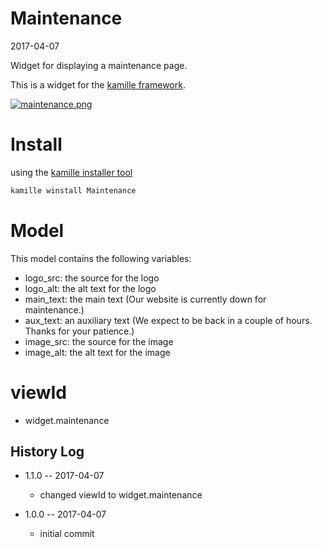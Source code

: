 Maintenance
===============
2017-04-07



Widget for displaying a maintenance page.


This is a widget for the [kamille framework](https://github.com/lingtalfi/Kamille).


[![maintenance.png](https://s19.postimg.org/g16e6s9gj/maintenance.png)](https://postimg.org/image/kn2if4uzj/)

Install
===========
using the [kamille installer tool](https://github.com/lingtalfi/kamille-installer-tool)
```bash
kamille winstall Maintenance
```



Model
===========

This model contains the following variables:

- logo_src: the source for the logo 
- logo_alt: the alt text for the logo 
- main_text: the main text (Our website is currently down for maintenance.)
- aux_text: an auxiliary text (We expect to be back in a couple of hours. Thanks for your patience.)
- image_src: the source for the image 
- image_alt: the alt text for the image




viewId
=========

- widget.maintenance







History Log
------------------
    
- 1.1.0 -- 2017-04-07

    - changed viewId to widget.maintenance
    
- 1.0.0 -- 2017-04-07

    - initial commit